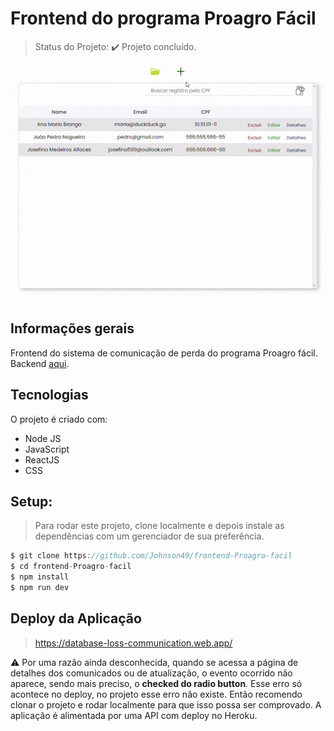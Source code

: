 # Frontend do programa Proagro Fácil

> Status do Projeto: :heavy_check_mark: Projeto concluído.

<p align="center">
 <img width="600" src="https://github.com/Johnson49/frontend-Proagro-facil/blob/main/src/assets/img/gif-Proagro-facil.gif"> 
</p>

## Informações gerais
Frontend do sistema de comunicação de perda do programa Proagro fácil. Backend [aqui](https://github.com/Johnson49/backend-Proagro-facil).


## Tecnologias 
O projeto é criado com:

* Node JS
* JavaScript 
* ReactJS
* CSS


## Setup: 
> Para rodar este projeto, clone localmente e depois instale as dependências com um gerenciador de sua preferência.

```javascript
$ git clone https://github.com/Johnson49/frontend-Proagro-facil
$ cd frontend-Proagro-facil
$ npm install 
$ npm run dev
```  


## Deploy da Aplicação 
> https://database-loss-communication.web.app/

:warning: Por uma razão ainda desconhecida, quando se acessa a página de detalhes dos comunicados ou de atualização, o evento ocorrido não aparece, sendo mais preciso, o <strong >checked do radio button</strong >. Esse erro só acontece no deploy, no projeto esse erro não existe. Então recomendo clonar o projeto e rodar localmente para que isso possa ser comprovado. A aplicação é alimentada por uma API com deploy no Heroku. 
